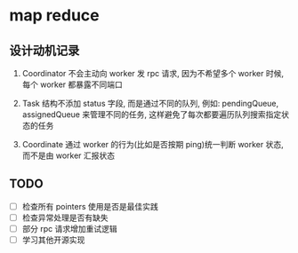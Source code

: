 # map reduce

## 设计动机记录

1. Coordinator 不会主动向 worker 发 rpc 请求, 因为不希望多个 worker 时候, 每个 worker 都暴露不同端口

2. Task 结构不添加 status 字段, 而是通过不同的队列, 例如: pendingQueue, assignedQueue 来管理不同的任务, 这样避免了每次都要遍历队列搜索指定状态的任务

3. Coordinate 通过 worker 的行为(比如是否按期 ping)统一判断 worker 状态, 而不是由 worker 汇报状态

## TODO

- [ ] 检查所有 pointers 使用是否是最佳实践
- [ ] 检查异常处理是否有缺失
- [ ] 部分 rpc 请求增加重试逻辑
- [ ] 学习其他开源实现

